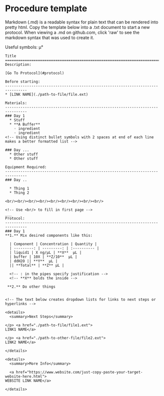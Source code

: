 Procedure template
================================================================================
Markdown (.md) is a readable syntax for plain text that can be rendered into
pretty html. Copy the template below into a .txt document to start a new
protocol. When viewing a .md on github.com, click 'raw' to see the markdown
syntax that was used to create it.

Useful symbols: µ°

```
Title
================================================================================
Description:

[Go To Protocol](#protocol)

Before starting:
--------------------------------------------------------------------------------
* [LINK NAME](./path-to-file/file.ext)

Materials:
--------------------------------------------------------------------------------
### Day 1
  * Stuff
  * **A Buffer**  
    ◦ ingredient  
    ◦ ingredient  
<!-- Using distinct bullet symbols with 2 spaces at end of each line makes a better formatted list -->
    
### Day ...
  * Other stuff
  * Other stuff

Equipment Required:
--------------------------------------------------------------------------------
### Day ..

  * Thing 1
  * Thing 2

<br/><br/><br/><br/><br/><br/><br/><br/><br/>

<!-- Use <br/> to fill in first page -->
___
Protocol:
--------------------------------------------------------------------------------
### Day 1
**1.** Mix desired components like this:

  | Component | Concentration | Quantity | 
  | ---------: | ---------: | :---------- |
  | liquid1 | X ng/µL | **X**  µL | 
  | buffer | 10X | **Z/10**  µL |
  | ddH2O || **Y**  µL |
  || **Total** | **Z** µL |
  
  <!-- : in the pipes specify justification -->
  <!-- **X** bolds the inside -->
  
 **2.** Do other things


<!-- The text below creates dropdown lists for links to next steps or hyperlinks -->

<details>
  <summary>Next Steps</summary>
  
</p> <a href="./path-to-file/file1.ext">
LINK1 NAME</a>

</p> <a href="./path-to-other-file/file2.ext">
LINK2 NAME</a>

</details>

<details>
  <summary>More Info</summary>
  
  <a href="https://www.website.com/just-copy-paste-your-target-website-here.html">
WEBSITE LINK NAME</a>  

</details>
